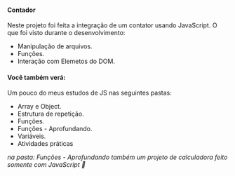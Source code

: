 #### Contador 

Neste projeto foi feita a integração de um contator usando JavaScript. O que foi visto durante o desenvolvimento:

- Manipulação de arquivos.
- Funções.
- Interação com Elemetos do DOM.

#### Você também verá: 

Um pouco do meus estudos de JS nas seguintes pastas:

 - Array e Object.
 - Estrutura de repetição. 
 - Funções.
 - Funções - Aprofundando.
 - Variáveis.
 - Atividades práticas
 
*na pasta: Funções - Aprofundando também um projeto de calculadora feito somente com JavaScript 🙂* 
